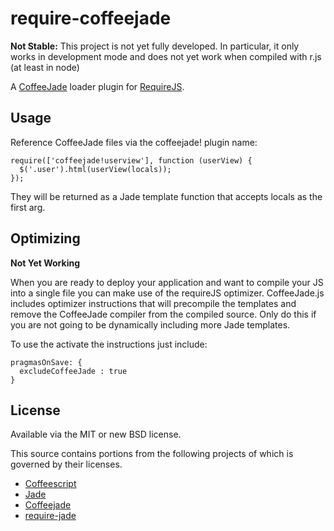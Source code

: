 # require-coffeejade

**Not Stable:** This project is not yet fully developed. In particular, it only
works in development mode and does not yet work when compiled with r.js (at
least in node)

A [CoffeeJade](https://github.com/fusesource/coffeejade) loader plugin for
[RequireJS](http://requirejs.org/).

## Usage

Reference CoffeeJade files via the coffeejade! plugin name:

    require(['coffeejade!userview'], function (userView) {
      $('.user').html(userView(locals));
    });

They will be returned as a Jade template function that accepts locals as the first arg.

## Optimizing

**Not Yet Working**

When you are ready to deploy your application and want to compile your JS into a
single file you can make use of the requireJS optimizer. CoffeeJade.js includes
optimizer instructions that will precompile the templates and remove the
CoffeeJade compiler from the compiled source. Only do this if you are not going
to be dynamically including more Jade templates.

To use the activate the instructions just include:

    pragmasOnSave: {
      excludeCoffeeJade : true
    }

## License

Available via the MIT or new BSD license.

This source contains portions from the following projects of which is
governed by their licenses.

- [Coffeescript](https://github.com/jashkenas/coffee-script)
- [Jade](https://github.com/visionmedia/jade)
- [Coffeejade](https://github.com/fusesource/coffeejade)
- [require-jade](https://github.com/rocketlabsdev/require-jade)
